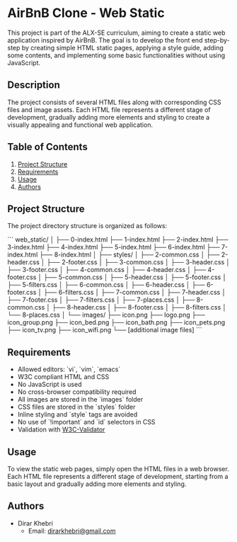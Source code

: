 # AirBnB Clone - Web Static

This project is part of the ALX-SE curriculum, aiming to create a static web application inspired by AirBnB. The goal is to develop the front end step-by-step by creating simple HTML static pages, applying a style guide, adding some contents, and implementing some basic functionalities without using JavaScript.

## Description

The project consists of several HTML files along with corresponding CSS files and image assets. Each HTML file represents a different stage of development, gradually adding more elements and styling to create a visually appealing and functional web application.

## Table of Contents

1. [Project Structure](#project-structure)
2. [Requirements](#requirements)
3. [Usage](#usage)
4. [Authors](#authors)

## Project Structure

The project directory structure is organized as follows:

\`\`\`
web_static/
│
├── 0-index.html
├── 1-index.html
├── 2-index.html
├── 3-index.html
├── 4-index.html
├── 5-index.html
├── 6-index.html
├── 7-index.html
├── 8-index.html
│
├── styles/
│   ├── 2-common.css
│   ├── 2-header.css
│   ├── 2-footer.css
│   ├── 3-common.css
│   ├── 3-header.css
│   ├── 3-footer.css
│   ├── 4-common.css
│   ├── 4-header.css
│   ├── 4-footer.css
│   ├── 5-common.css
│   ├── 5-header.css
│   ├── 5-footer.css
│   ├── 5-filters.css
│   ├── 6-common.css
│   ├── 6-header.css
│   ├── 6-footer.css
│   ├── 6-filters.css
│   ├── 7-common.css
│   ├── 7-header.css
│   ├── 7-footer.css
│   ├── 7-filters.css
│   ├── 7-places.css
│   ├── 8-common.css
│   ├── 8-header.css
│   ├── 8-footer.css
│   ├── 8-filters.css
│   └── 8-places.css
│
└── images/
    ├── icon.png
    ├── logo.png
    ├── icon_group.png
    ├── icon_bed.png
    ├── icon_bath.png
    ├── icon_pets.png
    ├── icon_tv.png
    ├── icon_wifi.png
    └── [additional image files]
\`\`\`

## Requirements

- Allowed editors: \`vi\`, \`vim\`, \`emacs\`
- W3C compliant HTML and CSS
- No JavaScript is used
- No cross-browser compatibility required
- All images are stored in the \`images\` folder
- CSS files are stored in the \`styles\` folder
- Inline styling and \`style\` tags are avoided
- No use of \`!important\` and \`id\` selectors in CSS
- Validation with [W3C-Validator](https://validator.w3.org/)

## Usage

To view the static web pages, simply open the HTML files in a web browser. Each HTML file represents a different stage of development, starting from a basic layout and gradually adding more elements and styling.

## Authors
- Dirar Khebri
  - Email: dirarkhebri@gmail.com